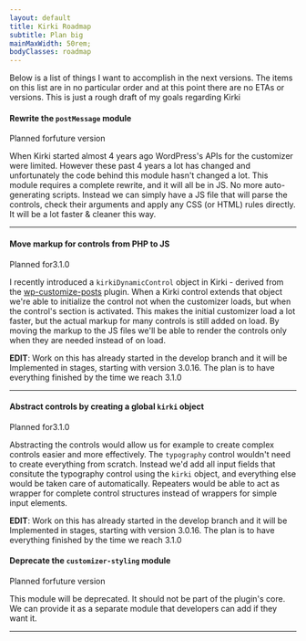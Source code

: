 ```yaml
---
layout: default
title: Kirki Roadmap
subtitle: Plan big
mainMaxWidth: 50rem;
bodyClasses: roadmap
---
```


Below is a list of things I want to accomplish in the next versions. The items on this list are in no particular order and at this point there are no ETAs or versions. This is just a rough draft of my goals regarding Kirki

#### Rewrite the `postMessage` module

<span class="secondary label">Planned for</span><span class="alert label">future version</span>


When Kirki started almost 4 years ago WordPress's APIs for the customizer were limited.
However these past 4 years a lot has changed and unfortunately the code behind this module hasn't changed a lot.
This module requires a complete rewrite, and it will all be in JS. No more auto-generating scripts.
Instead we can simply have a JS file that will parse the controls, check their arguments and apply any CSS (or HTML) rules directly. It will be a lot faster & cleaner this way.

---

#### Move markup for controls from PHP to JS

<span class="secondary label">Planned for</span><span class="warning label">3.1.0</span>

I recently introduced a `kirkiDynamicControl` object in Kirki - derived from the [wp-customize-posts](https://github.com/xwp/wp-customize-posts) plugin. When a Kirki control extends that object we're able to initialize the control not when the customizer loads, but when the control's section is activated. This makes the initial customizer load a lot faster, but the actual markup for many controls is still added on load. By moving the markup to the JS files we'll be able to render the controls only when they are needed instead of on load.

<div class="callout success">
<strong>EDIT</strong>: Work on this has already started in the develop branch and it will be Implemented in stages, starting with version 3.0.16. The plan is to have everything finished by the time we reach 3.1.0
</div>

---

#### Abstract controls by creating a global `kirki` object

<span class="secondary label">Planned for</span><span class="warning label">3.1.0</span>

Abstracting the controls would allow us for example to create complex controls easier and more effectively.
The `typography` control wouldn't need to create everything from scratch.
Instead we'd add all input fields that consitute the typography control using the `kirki` object, and everything else would be taken care of automatically.
Repeaters would be able to act as wrapper for complete control structures instead of wrappers for simple input elements.

<div class="callout success">
<strong>EDIT</strong>: Work on this has already started in the develop branch and it will be Implemented in stages, starting with version 3.0.16. The plan is to have everything finished by the time we reach 3.1.0
</div>

#### Deprecate the `customizer-styling` module

<span class="secondary label">Planned for</span><span class="alert label">future version</span>

This module will be deprecated. It should not be part of the plugin's core. We can provide it as a separate module that developers can add if they want it.

---
